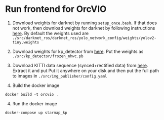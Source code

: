# Run frontend for OrcVIO

1. Download weights for darknet by running `setup_once.bash`.
If that does not work, then download weights for darknet by following instructions [here](src/darknet_ros/darknet_ros/yolo_network_config/weights/how_to_download_weights.txt). By default the weights used are `./src/darknet_ros/darknet_ros/yolo_network_config/weights/yolov2-tiny.weights`

2. Download weights for kp_detector from 
[here](https://drive.google.com/open?id=1VxinRLP1RBRjlHUkyFoDBfNqLfgs_zG_). Put the weights as `./src/kp_detector/frozen_nhwc.pb`

3. Download KITTI data sequence (synced+rectified data) from [here](http://www.cvlibs.net/datasets/kitti/raw_data.php?type=residential). Extract it and put Put it anywhere on your disk and then put the full path to images in `./src/img_publisher/config.yaml`

3. Build the docker image

  ``` shellsession
  docker build -t orcvio .
  ```

4. Run the docker image

  ``` shellsession
  docker-compose up starmap_kp
  ```

